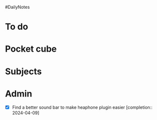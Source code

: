 #DailyNotes
# To do

# Pocket cube

# Subjects

# Admin
- [x] Find a better sound bar to make heaphone plugin easier  [completion:: 2024-04-09]